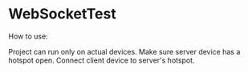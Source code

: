 # WebSocketTest

How to use:

Project can run only on actual devices.
Make sure server device has a hotspot open.
Connect client device to server's hotspot.

